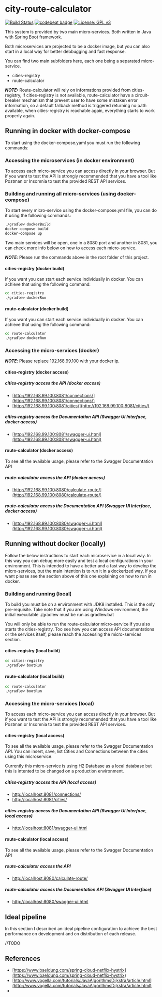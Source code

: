 # city-route-calculator

[![Build Status](https://travis-ci.org/marcelofrau/city-route-calculator.svg?branch=master)](https://travis-ci.org/marcelofrau/city-route-calculator)
[![codebeat badge](https://codebeat.co/badges/a1dfb632-3f1c-4164-8561-8556e6a8bee3)](https://codebeat.co/projects/github-com-marcelofrau-city-route-calculator-master)
[![License: GPL v3](https://img.shields.io/badge/License-MIT-blue.svg)](https://opensource.org/licenses/MIT)


This system is provided by two main micro-services. Both written in Java with Spring Boot framework.

Both microservices are projected to be a docker image, but you can also start in a local way for better
debbugging and fast response.

You can find two main subfolders here, each one being a separated micro-service.

- cities-registry
- route-calculator

***NOTE:***
Route-calculator will rely on informations provided from cities-registry, if cities-registry is not
available, route-calculator have a circuit-breaker mechanism that prevent user to have some mistaken
error information, so a default fallback method is triggered returning no path available, when
cities-registry is reachable again, everything starts to work properly again.

## Running in docker with docker-compose

To start using the docker-compose.yaml you must run the following commands:

### Accessing the microservices (in docker environment)

To access each micro-service you can access directly in your browser. But if you
want to test the API is strongly recommended that you have a tool like Postman or
Insomnia to test the provided REST API services.

### Building and running all micro-services (using docker-compose)

To start every micro-service using the docker-compose.yml file, you can do it using the following commands:

```bash
./gradlew dockerBuild
docker-compose build
docker-compose up
```

Two main services will be open, one in a 8080 port and another in 8081, you can check more info below on
how to access each micro-service.

***NOTE***: Please run the commands above in the root folder of this project.

#### cities-registry (docker build)

If you want you can start each service individually in docker. You can achieve that using the following command:

```bash
cd cities-registry
./gradlew dockerRun
```

#### route-calculator (docker build)

If you want you can start each service individually in docker. You can achieve that using the following command:

```bash
cd route-calculator
./gradlew dockerRun
```

### Accessing the micro-services (docker)

***NOTE***: Please replace 192.168.99.100 with your docker ip.

#### cities-registry (docker access)


##### cities-registry access the API (docker access)

- [http://192.168.99.100:8081/connections/](http://192.168.99.100:8081/connections/)
- [http://192.168.99.100:8081/cities/](http://192.168.99.100:8081/cities/)

##### cities-registry access the Documentation API (Swagger UI Interface, docker access)

- [http://192.168.99.100:8081/swagger-ui.html](http://192.168.99.100:8081/swagger-ui.html)

#### route-calculator (docker access)

To see all the available usage, please refer to the Swagger Documentation API

##### route-calculator access the API (docker access)

- [http://192.168.99.100:8080/calculate-route/](http://192.168.99.100:8080/calculate-route/)

##### route-calculator access the Documentation API (Swagger UI Interface, docker access)

- [http://192.168.99.100:8080/swagger-ui.html](http://192.168.99.100:8080/swagger-ui.html)

## Running without docker (locally)

Follow the below instructions to start each microservice in a local way.
In this way you can debug more easily and test a local configurations in your environment.
This is intended to have a better and a fast way to develop the micro-services, but
the main intention is to run it in a dockerized way. If you want please see the section above
of this one explaining on how to run in docker.

### Building and running (local)

To build you must be on a environment with JDK8 installed. This is the only pre-requisite.
Take note that if you are using Windows environment, the initial executable ./gradlew must be
run as gradlew.bat

You will only be able to run the route-calculator micro-service if you also starts the cities-registry.
Too see how you can access API documentations or the services itself, please reach the accessing the 
micro-services section.

#### cities-registry (local build)

```bash
cd cities-registry
./gradlew bootRun
```

#### route-calculator (local build)

```bash
cd route-calculator
./gradlew bootRun
```

### Accessing the micro-services (local)

To access each micro-service you can access directly in your browser. But if you
want to test the API is strongly recommended that you have a tool like Postman or
Insomnia to test the provided REST API services.

#### cities-registry (local access)

To see all the available usage, please refer to the Swagger Documentation API.
You can insert, save, list Cities and Connections between the cities using this
microservice.

Currently this micro-service is using H2 Database as a local database but this
is intented to be changed on a production environment.

##### cities-registry access the API (local access)

- [http://localhost:8081/connections/](http://localhost:8081/connections/)
- [http://localhost:8081/cities/](http://localhost:8081/cities/)

##### cities-registry access the Documentation API (Swagger UI Interface, local access)

- [http://localhost:8081/swagger-ui.html](http://localhost:8081/swagger-ui.html)

#### route-calculator (local access)

To see all the available usage, please refer to the Swagger Documentation API

##### route-calculator access the API

- [http://localhost:8080/calculate-route/](http://localhost:8080/calculate-route/)

##### route-calculator access the Documentation API (Swagger UI Interface)

- [http://localhost:8080/swagger-ui.html](http://localhost:8080/swagger-ui.html)

## Ideal pipeline

In this section I described an ideal pipeline configuration to achieve the best performance
on development and on distribution of each release.

//TODO

## References

- [https://www.baeldung.com/spring-cloud-netflix-hystrix](https://www.baeldung.com/spring-cloud-netflix-hystrix)
- [http://www.vogella.com/tutorials/JavaAlgorithmsDijkstra/article.html](http://www.vogella.com/tutorials/JavaAlgorithmsDijkstra/article.html)
- 